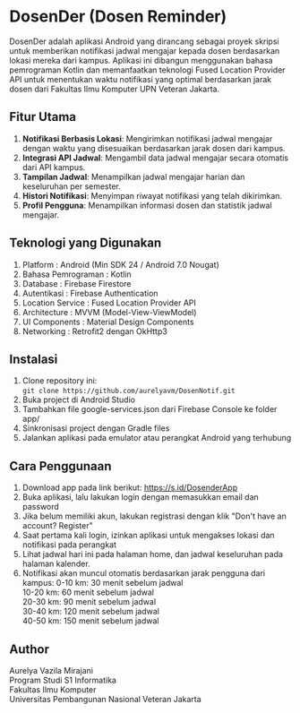 # DosenDer (Dosen Reminder)
DosenDer adalah aplikasi Android yang dirancang sebagai proyek skripsi untuk memberikan notifikasi jadwal mengajar kepada dosen berdasarkan lokasi mereka dari kampus. Aplikasi ini dibangun menggunakan bahasa pemrograman Kotlin dan memanfaatkan teknologi Fused Location Provider API untuk menentukan waktu notifikasi yang optimal berdasarkan jarak dosen dari Fakultas Ilmu Komputer UPN Veteran Jakarta.
## Fitur Utama
1. **Notifikasi Berbasis Lokasi**: Mengirimkan notifikasi jadwal mengajar dengan waktu yang disesuaikan berdasarkan jarak dosen dari kampus.  
2. **Integrasi API Jadwal**: Mengambil data jadwal mengajar secara otomatis dari API kampus.  
3. **Tampilan Jadwal**: Menampilkan jadwal mengajar harian dan keseluruhan per semester.  
4. **Histori Notifikasi**: Menyimpan riwayat notifikasi yang telah dikirimkan.  
5. **Profil Pengguna**: Menampilkan informasi dosen dan statistik jadwal mengajar.  
## Teknologi yang Digunakan
1. Platform             : Android (Min SDK 24 / Android 7.0 Nougat)  
2. Bahasa Pemrograman   : Kotlin  
3. Database             : Firebase Firestore  
4. Autentikasi          : Firebase Authentication  
5. Location Service     : Fused Location Provider API  
6. Architecture         : MVVM (Model-View-ViewModel)  
7. UI Components        : Material Design Components  
8. Networking           : Retrofit2 dengan OkHttp3  
## Instalasi
1. Clone repository ini:  
```git clone https://github.com/aurelyavm/DosenNotif.git```
2. Buka project di Android Studio
3. Tambahkan file google-services.json dari Firebase Console ke folder app/
4. Sinkronisasi project dengan Gradle files
5. Jalankan aplikasi pada emulator atau perangkat Android yang terhubung
## Cara Penggunaan
1. Download app pada link berikut: https://s.id/DosenderApp
2. Buka aplikasi, lalu lakukan login dengan memasukkan email dan password
3. Jika belum memiliki akun, lakukan registrasi dengan klik "Don't have an account? Register"
4. Saat pertama kali login, izinkan aplikasi untuk mengakses lokasi dan notifikasi pada perangkat
5. Lihat jadwal hari ini pada halaman home, dan jadwal keseluruhan pada halaman kalender.
6. Notifikasi akan muncul otomatis berdasarkan jarak pengguna dari kampus:
   0-10 km: 30 menit sebelum jadwal  
   10-20 km: 60 menit sebelum jadwal  
   20-30 km: 90 menit sebelum jadwal  
   30-40 km: 120 menit sebelum jadwal  
   40-50 km: 150 menit sebelum jadwal  
## Author
Aurelya Vazila Mirajani  
Program Studi S1 Informatika  
Fakultas Ilmu Komputer  
Universitas Pembangunan Nasional Veteran Jakarta  
